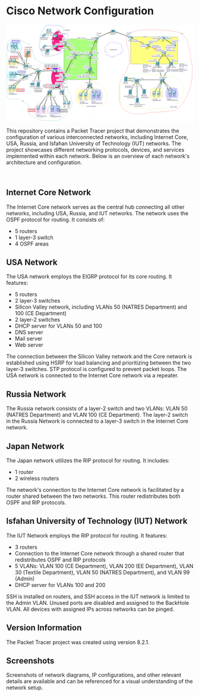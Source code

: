 # Cisco Network Configuration

![CiscoNetLab](Screenshots/EntireProject.png)

This repository contains a Packet Tracer project that demonstrates the configuration of various interconnected networks, including Internet Core, USA, Russia, and Isfahan University of Technology (IUT) networks. The project showcases different networking protocols, devices, and services implemented within each network. Below is an overview of each network's architecture and configuration.

<br />

## Internet Core Network

The Internet Core network serves as the central hub connecting all other networks, including USA, Russia, and IUT networks. The network uses the OSPF protocol for routing. It consists of:
- 5 routers
- 1 layer-3 switch
- 4 OSPF areas

## USA Network

The USA network employs the EIGRP protocol for its core routing. It features:
- 5 routers
- 2 layer-3 switches
- Silicon Valley network, including VLANs 50 (NATRES Department) and 100 (CE Department)
- 2 layer-2 switches
- DHCP server for VLANs 50 and 100
- DNS server
- Mail server
- Web server

The connection between the Silicon Valley network and the Core network is established using HSRP for load balancing and prioritizing between the two layer-3 switches. STP protocol is configured to prevent packet loops. The USA network is connected to the Internet Core network via a repeater.

## Russia Network

The Russia network consists of a layer-2 switch and two VLANs: VLAN 50 (NATRES Department) and VLAN 100 (CE Department). The layer-2 switch in the Russia Network is connected to a layer-3 switch in the Internet Core network.

## Japan Network

The Japan network utilizes the RIP protocol for routing. It includes:
- 1 router
- 2 wireless routers

The network's connection to the Internet Core network is facilitated by a router shared between the two networks. This router redistributes both OSPF and RIP protocols.

## Isfahan University of Technology (IUT) Network

The IUT Network employs the RIP protocol for routing. It features:
- 3 routers
- Connection to the Internet Core network through a shared router that redistributes OSPF and RIP protocols
- 5 VLANs: VLAN 100 (CE Department), VLAN 200 (EE Department), VLAN 30 (Textile Department), VLAN 50 (NATRES Department), and VLAN 99 (Admin)
- DHCP server for VLANs 100 and 200

SSH is installed on routers, and SSH access in the IUT network is limited to the Admin VLAN. Unused ports are disabled and assigned to the BackHole VLAN. All devices with assigned IPs across networks can be pinged.

## Version Information

The Packet Tracer project was created using version 8.2.1.

## Screenshots

Screenshots of network diagrams, IP configurations, and other relevant details are available and can be referenced for a visual understanding of the network setup.
